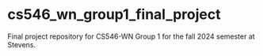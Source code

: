 # cs546_wn_group1_final_project
Final project repository for CS546-WN Group 1 for the fall 2024 semester at Stevens.
